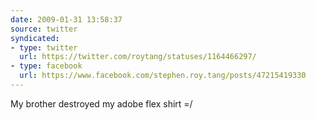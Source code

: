 ```yaml
---
date: 2009-01-31 13:58:37
source: twitter
syndicated:
- type: twitter
  url: https://twitter.com/roytang/statuses/1164466297/
- type: facebook
  url: https://www.facebook.com/stephen.roy.tang/posts/47215419330
---
```


My brother destroyed my adobe flex shirt =/